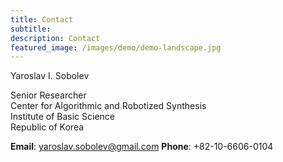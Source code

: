 ```yaml
---
title: Contact
subtitle:
description: Contact
featured_image: /images/demo/demo-landscape.jpg
---
```


Yaroslav I. Sobolev

Senior Researcher  
Center for Algorithmic and Robotized Synthesis  
Institute of Basic Science  
Republic of Korea

**Email**: yaroslav.sobolev@gmail.com
**Phone**: +82-10-6606-0104

